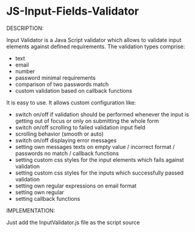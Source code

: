 # JS-Input-Fields-Validator
DESCRIPTION:

Input Validator is a Java Script validator which allows to validate input elements against defined requirements. The validation types comprise:
- text
- email 
- number
- password minimal requirements
- comparison of two passwords match
- custom validation based on callback functions


It is easy to use. It allows custom configuration like:
- switch on/off if validation should be performed whenever the input is getting out of focus or only on submitting the whole form
- switch on/off scrolling to failed validation input field
- scrolling behavior (smooth or auto)
- switch on/off displaying error messages 
- setting own messages texts on empty value / incorrect format / passwords no match / callback functions
- setting custom css styles for the input elements which fails against validation
- setting custom css styles for the inputs which successfully passed validation
- setting own regular expressions on email format
- setting own regular 
- setting callback functions 

IMPLEMENTATION:

Just add the InputValidator.js file as the script source <script src='InputValidator.js'> and initialize the Validator class.
When initializing the class, you pass all the configurations which you require as an object parameter. All the input elements to be validated must have data-inputvalidator attribute with specific options as the attribute value. You can user whatever number of your message or callback variable. Just NOTE that message0 is reserved for the message displaying on empty (not filled out) input, so start numbering your messages with message1, message2 or whatever number except for 0.
Each parameter is separated by '&' sign and must be set in one of the following ways:

FORMAT OF data-inputvalidator:

data-inputvalidator="type&messageID&callbackID&messageID" 
or 
in case of passwords validation (comparison of two passwords match) you add one more message like data-inputvalidator="password&messageID&messageID&callbackID&messageID"

- data-inputvalidator="text" -> validates only if the value is empty

- data-inputvalidator="text&&callback1&message5" -> will call the callback function (callback function assigned to callback1 variable in the your configuration) which displays message5, NOTICE that there are two '&&' after the type, it is because the second parameter should be message, so if there is no message, you just omit it and put next '&' separator sign
   
- data-inputvalidator="email&message1&callback2&message8" -> validates email, if in incorrect format, message1 will be displayed, if not empty, callback2 is called and if false returned, it will display meesage8

- data-inputvalidator="digit@message2" -> if not a number, display message 2

- data-inputvalidator="digit@message2&callback2&message3" -> if not a number, display message 2, if number is valid, call the callback2 function which will display message3 on false return

- data-inputvalidator="password1&message4&message5" -> if not correct format of password, display message4, if there exists second input field for re-entering password and it does not match this one, display message5; NOTE that password type MUST ALWAYS by as password1 variable and the second password as password2 (even if there is only one password field, you must name the variable password1 !!!)

- data-inputvalidator="password2&message4&message5" -> the same settings as password1


CALLBACK FUNCTIONS:

Callback functions can be called on whatever input except for passwords (minimal requirements for password format is passed as a regex in your custom options, as a default it is set 6 up to 20 characters and at least one uppercase letter and one digit.

Due to callback functions you can make whatever additional check which you want, for instance check if the text field is of at least x length, or make the callback function which checks if the entered email already exists in your database etc. 

For instance, you can validate if any option from <select> element was selected, see the example code below. BUT KEEP IN MIND, if there is no message after the 'text' type and you want to set callback on that element, DON'T FORGET TO SEPARATE WITH TWO '&&' (data-inputvalidator['text&&callbackID&messageID']) !!!!!!


SUBMITTING THE FORM:

When submitting the form (doesn't have to be form, it could be e.g. a div wrapper of the input elements) you call a class method validateForm(parent element) with a parent element (form / div / section or whatever) as a parameter of the method. Assign a variable to this calling method, the method returns true or false based on if all the input fields were validated successfully or failed. If true is returned, make you action (submit the form etc.).


EXAMPLES:

```
EXAMPLE of html input fields wrapped in the form parent element:

 <form id='testForm'>
    <input type='text' data-inputvalidator='text&&callback1&message1' placeholder="Enter text"><br><br>
    <input type='text' data-inputvalidator='email&message2&callback2&message3' placeholder="Enter email"><br><br>
    <input type='text' data-inputvalidator='digit&message4' placeholder="Enter number"><br><br>
    <input type='text' data-inputvalidator='password1&message5&message6' placeholder="Enter password"><br><br>
    <input type='text' data-inputvalidator='password2&message5&message6' placeholder="Enter password"><br><br><br>
    <select data-inputvalidator='text&&callback3&message7'>
      <option value='default_value'>How old are you?</option>
      <option value='between0_30'>0 - 30 years</option>
      <option value='between30-60'>30 - 60 years</option>
      <option value='between60_more'>60 and more</option>
    </select>
    <input type='submit' value='Submit'>
 </form>
```

EXAMPLE of initialization of the class with custom configuration, two callback functions and calling the final check on submitting the form:

```
<script>

// callback1 function - for instance, allow only text of at least 3 chars
const testText = (text_value)=> {
    return text_value.length >= 3 ? true : false;
}

// callback2 function - for instance, the domain must be gmail.com
const testEmail = (email)=> { 
  const [first_part, domain_name] = email.split('@');
  return (domain_name === 'gmail.com') ? true : false;
}

// callback3 function - check if any option was selected
const testSelect = (selected_value)=> {
  if(selected_value === 'default_value') {
    return false;
  }
  else {
    return true;
  }
}

// instantiate Validator 
const inst = new Validator({
            validate_only_on_submit: false,
            scroll_to_input: true,
            scroll_behavior: 'smooth',
            error_message_display: true,
            custom_styles_change: {
                borderColor: 'red',
                borderRadius: '5px'
            },
            custom_styles_initial: {
                borderColor: 'grey'
            },
            error_messages: {
              // message0 is always intended for not filled input 
              message0: 'The field cannot be empty', 
              message1: 'Text field must be at least 3 characters long',
              message2: 'Not valid email format',
              message3: 'Email must be at gmail.com domain',
              message4: 'Not a number',
              message5: 'Password must be at least 6 chars long and must contain an uppercase letter and a number',
              message6: 'Passwords DO NOT match',
              message7: 'You must select some option'
            },
            error_message_styles: {
              marginBottom: '5px',
              color: 'red'
            },
            callbacks: {
              callback1: testText,
              callback2: testEmail,
              callback3: testSelect
            }
    });
// add event listener on submitting the form
document.getElementById('testForm').addEventListener('submit', (e)=>{
  e.preventDefault();
  // launch validation of all fields within the parent element (testForm) = return true if all field are ok, else return false
  const result = inst.validateForm(document.getElementById('testForm'));  
  if(result) {
    alert('Validation of all fields succeeded!!!');
  }
  else {
    alert('Validation of all fields failed!!!');
  }

});
  
</script>

```







